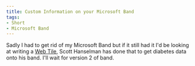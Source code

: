 ```yaml
---
title: Custom Information on your Microsoft Band
tags:
- Short
- Microsoft Band
---
```


Sadly I had to get rid of my Microsoft Band but if it still had it I'd be looking at writing a [Web Tile](http://www.hanselman.com/blog/IntroducingWebTilesForMicrosoftBandMyDiabetesDataOnABand.aspx), Scott Hanselman has done that to get diabetes data onto his band. I'll wait for version 2 of band.
